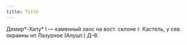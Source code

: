 ```yaml
---
title: Title
---
```


Демир*-Хапу* I — каменный хаос на вост. склоне г. Кастель, у сев. окраины нп
Лазурное (Алушт.) Д–8.
